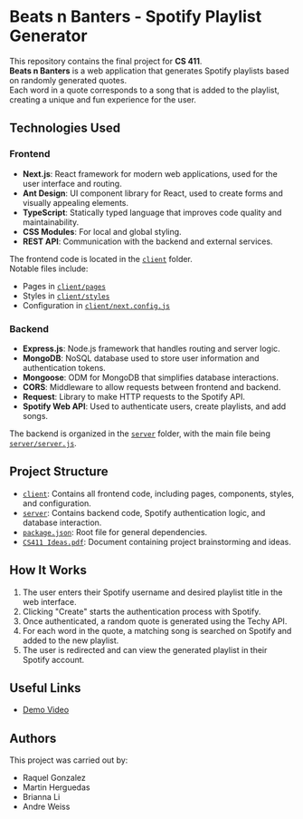 # Beats n Banters - Spotify Playlist Generator

This repository contains the final project for **CS 411**.  
**Beats n Banters** is a web application that generates Spotify playlists based on randomly generated quotes.  
Each word in a quote corresponds to a song that is added to the playlist, creating a unique and fun experience for the user.

## Technologies Used

### Frontend
- **Next.js**: React framework for modern web applications, used for the user interface and routing.
- **Ant Design**: UI component library for React, used to create forms and visually appealing elements.
- **TypeScript**: Statically typed language that improves code quality and maintainability.
- **CSS Modules**: For local and global styling.
- **REST API**: Communication with the backend and external services.

The frontend code is located in the [`client`](client/README.md) folder.  
Notable files include:
- Pages in [`client/pages`](client/pages/index.tsx)  
- Styles in [`client/styles`](client/styles/globals.css)  
- Configuration in [`client/next.config.js`](client/next.config.js)  

### Backend
- **Express.js**: Node.js framework that handles routing and server logic.
- **MongoDB**: NoSQL database used to store user information and authentication tokens.
- **Mongoose**: ODM for MongoDB that simplifies database interactions.
- **CORS**: Middleware to allow requests between frontend and backend.
- **Request**: Library to make HTTP requests to the Spotify API.
- **Spotify Web API**: Used to authenticate users, create playlists, and add songs.

The backend is organized in the [`server`](server/server.js) folder, with the main file being [`server/server.js`](server/server.js).

## Project Structure
- [`client`](client/README.md): Contains all frontend code, including pages, components, styles, and configuration.
- [`server`](server/server.js): Contains backend code, Spotify authentication logic, and database interaction.
- [`package.json`](package.json): Root file for general dependencies.
- [`CS411 Ideas.pdf`](CS411%20Ideas.pdf): Document containing project brainstorming and ideas.

## How It Works
1. The user enters their Spotify username and desired playlist title in the web interface.
2. Clicking "Create" starts the authentication process with Spotify.
3. Once authenticated, a random quote is generated using the Techy API.
4. For each word in the quote, a matching song is searched on Spotify and added to the new playlist.
5. The user is redirected and can view the generated playlist in their Spotify account.

## Useful Links
- [Demo Video](https://drive.google.com/file/d/10ZcAo1bhdb4bepdkU_n97LVaLUDqB9Lx/view)

## Authors
This project was carried out by:
- Raquel Gonzalez  
- Martin Herguedas  
- Brianna Li  
- Andre Weiss
